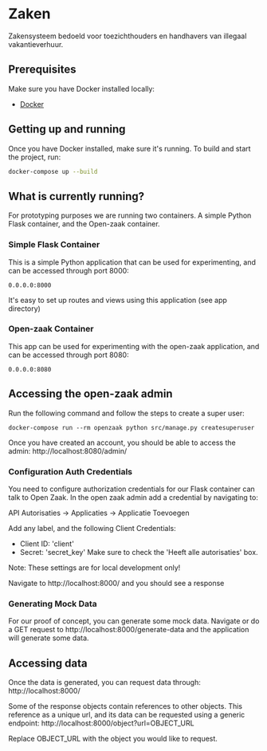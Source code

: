 # Zaken
Zakensysteem bedoeld voor toezichthouders en handhavers van illegaal vakantieverhuur.

## Prerequisites
Make sure you have Docker installed locally:
- [Docker](https://docs.docker.com/docker-for-mac/install/)

## Getting up and running
Once you have Docker installed, make sure it's running.
To build and start the project, run:
```bash
docker-compose up --build
```

## What is currently running?
For prototyping purposes we are running two containers. A simple Python Flask container, and the Open-zaak container. 

### Simple Flask Container
This is a simple Python application that can be used for experimenting, and can be accessed through port 8000: 
```
0.0.0.0:8000
```
It's easy to set up routes and views using this application (see app directory)

### Open-zaak Container
This app can be used for experimenting with the open-zaak application, and can be accessed through port 8080:
```
0.0.0.0:8080
```

## Accessing the open-zaak admin
Run the following command and follow the steps to create a super user:
```
docker-compose run --rm openzaak python src/manage.py createsuperuser
```

Once you have created an account, you should be able to access the admin:
http://localhost:8080/admin/

### Configuration Auth Credentials 
You need to configure authorization credentials for our Flask container can talk to Open Zaak.
In the open zaak admin add a credential by navigating to:

API Autorisaties -> Applicaties -> Applicatie Toevoegen

Add any label, and the following Client Credentials:
- Client ID: 'client'
- Secret: 'secret_key'
Make sure to check the 'Heeft alle autorisaties' box.

Note: These settings are for local development only! 

Navigate to http://localhost:8000/ and you should see a response

### Generating Mock Data
For our proof of concept, you can generate some mock data.
Navigate or do a GET request to http://localhost:8000/generate-data and the application will generate some data.

## Accessing data
Once the data is generated, you can request data through: http://localhost:8000/

Some of the response objects contain references to other objects. This reference as a unique url, and its data can be requested using a generic endpoint:
http://localhost:8000/object?url=OBJECT_URL

Replace OBJECT_URL with the object you would like to request.